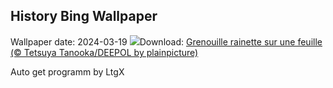 ## History Bing Wallpaper
Wallpaper date: 2024-03-19
![](https://www.bing.com/th?id=OHR.SpringFrog_FR-FR3345406891_UHD.jpg&w=1000)Download: [Grenouille rainette sur une feuille (© Tetsuya Tanooka/DEEPOL by plainpicture)](https://www.bing.com/th?id=OHR.SpringFrog_FR-FR3345406891_UHD.jpg)

Auto get programm by LtgX
